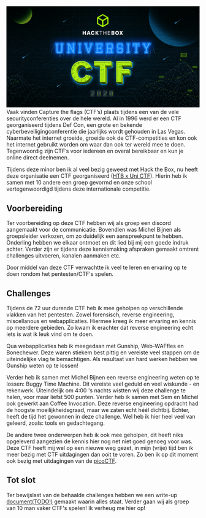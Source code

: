 <img src="../images/ctf/htbxuni.PNG" alt="Intro image" class="phishing_img">
Vaak vinden Capture the flags (CTF’s) plaats tijdens een van de vele securityconferenties over de hele wereld. Al in 1996 werd er een CTF georganiseerd tijdens Def Con, een grote en bekende cyberbeveiligingconferentie die jaarlijks wordt gehouden in Las Vegas. Naarmate het internet groeide, groeide ook de CTF-competities en kon ook het internet gebruikt worden om waar dan ook ter wereld mee te doen. Tegenwoordig zijn CTF’s voor iedereen en overal bereikbaar en kun je online direct deelnemen.

Tijdens deze minor ben ik al veel bezig geweest met Hack the Box, nu heeft deze organisatie een CTF georganiseerd ([HTB x Uni CTF](https://ctf.hackthebox.eu/)).
Hierin heb ik samen met 10 andere een groep gevormd en onze school vertegenwoordigd tijdens deze internationale competitie. 

## Voorbereiding
Ter voorbereiding op deze CTF hebben wij als groep een discord aangemaakt voor de communicatie. Bovendien
was Michel Bijnen als groepsleider verkozen, om zo duidelijk een aanspreekpunt te hebben.
Onderling hebben we elkaar ontmoet en dit lied bij mij een goede indruk achter. Verder zijn er 
tijdens deze kennismaking afspraken gemaakt omtrent challenges uitvoeren, kanalen aanmaken etc.

Door middel van deze CTF verwachtte ik veel te leren en ervaring op te doen rondom het pentesten/CTF's spelen. 

## Challenges
Tijdens de 72 uur durende CTF heb ik mee geholpen op verschillende vlakken van het pentesten. 
Zowel forensisch, reverse engineering, miscellanous en webapplicaties. Hiermee kreeg ik meer ervaring en kennis op meerdere gebieden.
Zo kwam ik erachter dat reverse engineering echt iets is wat ik leuk vind om te doen.

Qua webapplicaties heb ik meegedaan met Gunship, Web-WAFfles en Bonechewer. Deze waren stiekem best pittig en vereiste veel stappen om
de uiteindelijke vlag te bemachtigen. Als resultaat van hard werken hebben we Gunship weten op te lossen!

Verder heb ik samen met Michel Bijnen een reverse engineering weten op te lossen: Buggy Time Machine. Dit vereiste veel geduld en veel
wiskunde - en rekenwerk. Uiteindelijk om 4:00 's nachts wistten wij deze challenge te halen, voor maar liefst 500 punten.
Verder heb ik samen met Sem en Michel ook gewerkt aan Coffee Invocation. Deze reverse engineering opdracht had de hoogste moeilijkheidsgraad, maar
we zaten echt héél dichtbij. Echter, heeft de tijd het gewonnen in deze challenge. Wel heb ik hier heel veel van geleerd, zoals: tools en gedachtegang.

De andere twee onderwerpen heb ik ook mee geholpen, dit heeft niks opgeleverd aangezien de kennis hier nog net niet goed genoeg voor was. 
Deze CTF heeft mij wel op een nieuwe weg gezet, in mijn (vrije) tijd ben ik meer bezig met CTF uitdagingen dan ooit te voren. Zo ben
ik op dit moment ook bezig met uitdagingen van de [picoCTF](https://picoctf.org/).

## Tot slot
Ter bewijslast van de behaalde challenges hebben we een write-up [document(TODO!)]() gemaakt waarin alles staat.
Verder gaan wij als groep van 10 man vaker CTF's spelen! Ik verheug me hier op!